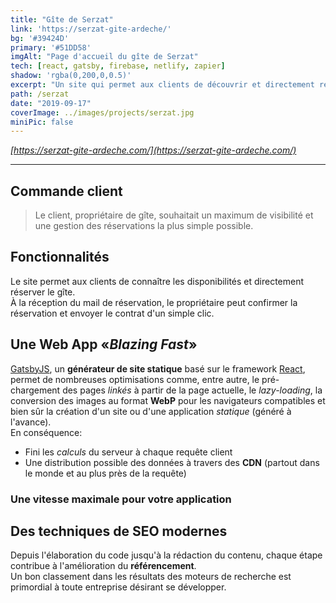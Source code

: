 ```yaml
---
title: "Gîte de Serzat"
link: 'https://serzat-gite-ardeche/'
bg: '#39424D'
primary: '#51DD58'
imgAlt: "Page d'accueil du gîte de Serzat"
tech: [react, gatsby, firebase, netlify, zapier]
shadow: 'rgba(0,200,0,0.5)'
excerpt: "Un site qui permet aux clients de découvrir et directement réserver un gîte en Ardèche."
path: /serzat
date: "2019-09-17"
coverImage: ../images/projects/serzat.jpg
miniPic: false
---
```


<!-- markdownlint-disable MD033 -->
<techno techs='react,gatsby,firebase,netlify,zapier'></techs>

*[https://serzat-gite-ardeche.com/](https://serzat-gite-ardeche.com/)*

---

## Commande client

> Le client, propriétaire de gîte, souhaitait un maximum de visibilité et une gestion des réservations la plus simple possible.

## Fonctionnalités

Le site permet aux clients de connaître les disponibilités et directement réserver le gîte.  
À la réception du mail de réservation, le propriétaire peut confirmer la réservation et envoyer le contrat d'un simple clic.

## Une Web App «*Blazing Fast*»

[GatsbyJS](https://www.gatsbyjs.org/), un **générateur de site statique** basé sur le framework [React](https://fr.reactjs.org), permet de nombreuses optimisations comme, entre autre, le pré-chargement des pages *linkés* à partir de la page actuelle, le *lazy-loading*, la conversion des images au format **WebP** pour les navigateurs compatibles et bien sûr la création d'un site ou d'une application *statique* (généré à l'avance).  
En conséquence:

- Fini les *calculs* du serveur à chaque requête client
- Une distribution possible des données à travers des **CDN** (partout dans le monde et au plus près de la requête)

### Une vitesse maximale pour votre application

## Des techniques de SEO modernes

Depuis l'élaboration du code jusqu'à la rédaction du contenu, chaque étape contribue à l'amélioration du **référencement**.  
Un bon classement dans les résultats des moteurs de recherche est primordial à toute entreprise désirant se développer.
